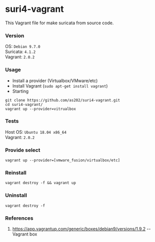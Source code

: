 # suri4-vagrant

This Vagrant file for make suricata from source code.

### Version  
OS: `Debian 9.7.0`  
Suricata: `4.1.2`  
Vagrant: `2.0.2`  

### Usage  
- Install a provider (Virtualbox/VMware/etc)  
- Install Vagrant (`sudo apt-get install vagrant`)  
- Starting  
```  
git clone https://github.com/as202/suri4-vagrant.git  
cd suri4-vagrant/  
vagrant up --provider=vitrualbox  
```

### Tests  
Host OS: `Ubuntu 18.04 x86_64`   
Vagrant: `2.0.2`   


### Provide select  
```
vagrant up --provider=[vmware_fusion/virtualbox/etc]
```


### Reinstall
```
vagrant destroy -f && vagrant up
```

### Uninstall
```
vagrant destroy -f
```

### References  
1. https://app.vagrantup.com/generic/boxes/debian9/versions/1.9.2 -- Vagrant box
